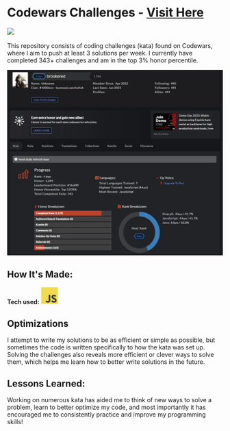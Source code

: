# Codewars Challenges - **[Visit Here](https://www.codewars.com/users/brookered)**

<img src="https://www.codewars.com/users/brookered/badges/large?theme=light"/>

This repository consists of coding challenges (kata) found on Codewars, where I aim to push at least 3 solutions per week. I currently have completed 343+ challenges and am in the top 3% honor percentile.

![Codewars Profile Stats Screenshot](codewars_profile_screenshot_4kyu.JPG)

## How It's Made:
**Tech used:** <a href="https://developer.mozilla.org/en-US/docs/Web/JavaScript" target="_blank" rel="noreferrer"> <img src="https://raw.githubusercontent.com/devicons/devicon/master/icons/javascript/javascript-original.svg" alt="javascript" width="40" height="40"/> </a>

## Optimizations
I attempt to write my solutions to be as efficient or simple as possible, but sometimes the code is written specifically to how the kata was set up. Solving the challenges also reveals more efficient or clever ways to solve them, which helps me learn how to better write solutions in the future. 

## Lessons Learned:
Working on numerous kata has aided me to think of new ways to solve a problem, learn to better optimize my code, and most importantly it has encouraged me to consistently practice and improve my programming skills!
